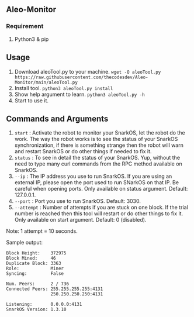 ## Aleo-Monitor

### Requirement
1. Python3 & pip

## Usage
1. Download aleoTool.py to your machine. `wget -O aleoTool.py https://raw.githubusercontent.com/thecodesdev/Aleo-Monitor/main/aleoTool.py`
2. Install tool. `python3 aleoTool.py install`
3. Show help argument to learn. `python3 aleoTool.py -h`
4. Start to use it.

## Commands and Arguments
1. `start` : Activate the robot to monitor your SnarkOS, let the robot do the work. The way the robot works is to see the status of your SnarkOS synchronization, if there is something strange then the robot will warn and restart SnarkOS or do other things if needed to fix it.
2. `status` : To see in detail the status of your SnarkOS. Yup, without the need to type many curl commands from the RPC method available on SnarkOS.
3. `--ip` : The IP address you use to run SnarkOS. If you are using an external IP, please open the port used to run SNarkOS on that IP. Be careful when opening ports. Only available on status argument. Default: 127.0.0.1.
4. `--port` : Port you use to run SnarkOS. Default: 3030.
5. `--attempt` : Number of attempts if you are stuck on one block. If the trial number is reached then this tool will restart or do other things to fix it. Only available on start argument. Default: 0 (disabled).

Note: 1 attempt = 10 seconds.

Sample output:
```Uptime:          4 days, 0:39:43
Block Height:    372975
Block Mined:     46
Duplicate Block: 3363
Role:            Miner
Syncing:         False

Num. Peers:      2 / 736
Connected Peers: 255.255.255.255:4131
                 250.250.250.250:4131

Listening:       0.0.0.0:4131
SnarkOS Version: 1.3.10
```

